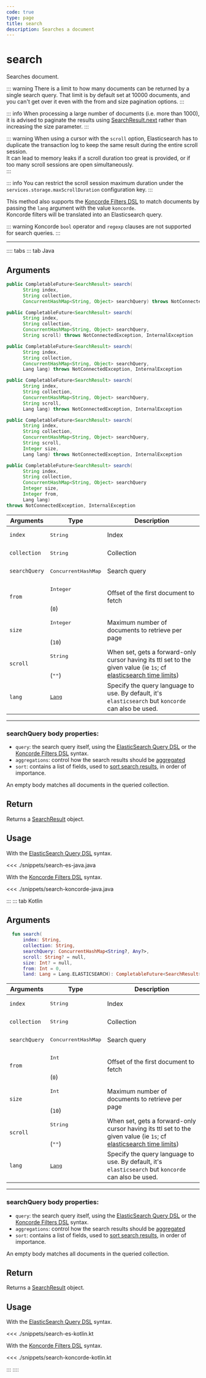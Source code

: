 ```yaml
---
code: true
type: page
title: search
description: Searches a document
---
```


# search

Searches document.

::: warning
There is a limit to how many documents can be returned by a single search query.
That limit is by default set at 10000 documents, and you can't get over it even with the from and size pagination options.
:::

::: info
When processing a large number of documents (i.e. more than 1000), it is advised to paginate the results using [SearchResult.next](/sdk/jvm/1/core-classes/search-result/next) rather than increasing the size parameter.
:::

::: warning
When using a cursor with the `scroll` option, Elasticsearch has to duplicate the transaction log to keep the same result during the entire scroll session.  
It can lead to memory leaks if a scroll duration too great is provided, or if too many scroll sessions are open simultaneously.  
:::

::: info
<SinceBadge version="Kuzzle 2.2.0"/>
You can restrict the scroll session maximum duration under the `services.storage.maxScrollDuration` configuration key.
:::

<SinceBadge version="change-me"/>

This method also supports the [Koncorde Filters DSL](/core/2/api/koncorde-filters-syntax) to match documents by passing the `lang` argument with the value `koncorde`.  
Koncorde filters will be translated into an Elasticsearch query.  

::: warning
Koncorde `bool` operator and `regexp` clauses are not supported for search queries.
:::

---

:::: tabs
::: tab Java

## Arguments
 
```java
public CompletableFuture<SearchResult> search(
      String index,
      String collection,
      ConcurrentHashMap<String, Object> searchQuery) throws NotConnectedException, InternalException

public CompletableFuture<SearchResult> search(
      String index,
      String collection,
      ConcurrentHashMap<String, Object> searchQuery,
      String scroll) throws NotConnectedException, InternalException

public CompletableFuture<SearchResult> search(
      String index,
      String collection,
      ConcurrentHashMap<String, Object> searchQuery,
      Lang lang) throws NotConnectedException, InternalException

public CompletableFuture<SearchResult> search(
      String index,
      String collection,
      ConcurrentHashMap<String, Object> searchQuery,
      String scroll,
      Lang lang) throws NotConnectedException, InternalException

public CompletableFuture<SearchResult> search(
      String index,
      String collection,
      ConcurrentHashMap<String, Object> searchQuery,
      String scroll,
      Integer size,
      Lang lang) throws NotConnectedException, InternalException

public CompletableFuture<SearchResult> search(
      String index,
      String collection,
      ConcurrentHashMap<String, Object> searchQuery
      Integer size,
      Integer from,
      Lang lang)
throws NotConnectedException, InternalException
```
 
| Arguments          | Type                                         | Description                       |
| ------------------ | -------------------------------------------- | --------------------------------- |
| `index`            | <pre>String</pre>                            | Index                             |
| `collection`       | <pre>String</pre>                            | Collection                        |
| `searchQuery`      | <pre>ConcurrentHashMap</pre>                 | Search query                      |
| `from`     | <pre>Integer</pre><br/>(`0`)    | Offset of the first document to fetch                                                                                                                                                                             |
| `size`     | <pre>Integer</pre><br/>(`10`)   | Maximum number of documents to retrieve per page                                                                                                                                                                  |
| `scroll`   | <pre>String</pre><br/>(`""`)    | When set, gets a forward-only cursor having its ttl set to the given value (ie `1s`; cf [elasticsearch time limits](https://www.elastic.co/guide/en/elasticsearch/reference/7.3/common-options.html#time-units)) |
| `lang`     | <pre>[Lang](/sdk/jvm/1/core-classes/lang)</pre>               | Specify the query language to use. By default, it's `elasticsearch` but `koncorde` can also be used. <SinceBadge version="change-me"/> |
---

### searchQuery body properties:

- `query`: the search query itself, using the [ElasticSearch Query DSL](https://www.elastic.co/guide/en/elasticsearch/reference/7.3/query-dsl.html) or the [Koncorde Filters DSL](/core/2/api/koncorde-filters-syntax) syntax.
- `aggregations`: control how the search results should be [aggregated](https://www.elastic.co/guide/en/elasticsearch/reference/7.3/search-aggregations.html)
- `sort`: contains a list of fields, used to [sort search results](https://www.elastic.co/guide/en/elasticsearch/reference/7.3/search-request-sort.html), in order of importance.

An empty body matches all documents in the queried collection.

## Return

Returns a [SearchResult](/sdk/jvm/1/core-classes/search-result) object.

## Usage

With the [ElasticSearch Query DSL](https://www.elastic.co/guide/en/elasticsearch/reference/7.4/query-dsl.html) syntax.

<<< ./snippets/search-es-java.java

With the [Koncorde Filters DSL](/core/2/api/koncorde-filters-syntax) syntax.


<<< ./snippets/search-koncorde-java.java

:::
::: tab Kotlin


## Arguments
 
```kotlin
  fun search(
      index: String,
      collection: String,
      searchQuery: ConcurrentHashMap<String?, Any?>,
      scroll: String? = null,
      size: Int? = null,
      from: Int = 0,
      land: Lang = Lang.ELASTICSEARCH): CompletableFuture<SearchResult>
```
 
| Arguments          | Type                                         | Description                       |
| ------------------ | -------------------------------------------- | --------------------------------- |
| `index`            | <pre>String</pre>                            | Index                             |
| `collection`       | <pre>String</pre>                            | Collection                        |
| `searchQuery`      | <pre>ConcurrentHashMap</pre>                 | Search query                      |
| `from`     | <pre>Int</pre><br/>(`0`)    | Offset of the first document to fetch                                                                                                                                                                             |
| `size`     | <pre>Int</pre><br/>(`10`)   | Maximum number of documents to retrieve per page                                                                                                                                                                  |
| `scroll`   | <pre>String</pre><br/>(`""`)    | When set, gets a forward-only cursor having its ttl set to the given value (ie `1s`; cf [elasticsearch time limits](https://www.elastic.co/guide/en/elasticsearch/reference/7.3/common-options.html#time-units)) |
| `lang`     | <pre>[Lang](/sdk/jvm/1/core-classes/lang)</pre>               | Specify the query language to use. By default, it's `elasticsearch` but `koncorde` can also be used. <SinceBadge version="change-me"/> |
---

### searchQuery body properties:

- `query`: the search query itself, using the [ElasticSearch Query DSL](https://www.elastic.co/guide/en/elasticsearch/reference/7.3/query-dsl.html) or the [Koncorde Filters DSL](/core/2/api/koncorde-filters-syntax) syntax.
- `aggregations`: control how the search results should be [aggregated](https://www.elastic.co/guide/en/elasticsearch/reference/7.3/search-aggregations.html)
- `sort`: contains a list of fields, used to [sort search results](https://www.elastic.co/guide/en/elasticsearch/reference/7.3/search-request-sort.html), in order of importance.

An empty body matches all documents in the queried collection.

## Return

Returns a [SearchResult](/sdk/jvm/1/core-classes/search-result) object.

## Usage

With the [ElasticSearch Query DSL](https://www.elastic.co/guide/en/elasticsearch/reference/7.4/query-dsl.html) syntax.

<<< ./snippets/search-es-kotlin.kt

With the [Koncorde Filters DSL](/core/2/api/koncorde-filters-syntax) syntax.


<<< ./snippets/search-koncorde-kotlin.kt

:::
::::

